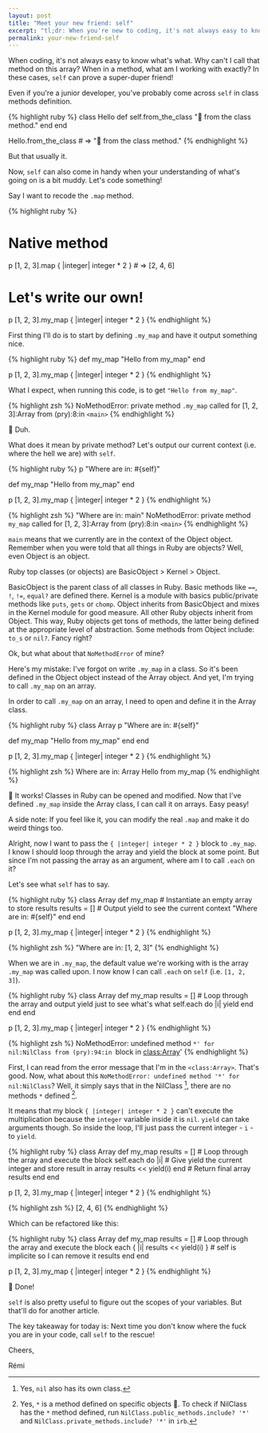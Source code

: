 ```yaml
---
layout: post
title: "Meet your new friend: self"
excerpt: "tl;dr: When you're new to coding, it's not always easy to know where the fuck you are in your code. Well, call the most unexpected friend to the rescue: self!"
permalink: your-new-friend-self
---
```


When coding, it's not always easy to know what's what. Why can't I call that method on this array? When in a method, what am I working with exactly? In these cases, `self` can prove a super-duper friend!

Even if you're a junior developer, you've probably come across `self` in class methods definition.

{% highlight ruby %}
class Hello
  def self.from_the_class
    "👋 from the class method."
  end
end

Hello.from_the_class # => "👋 from the class method."
{% endhighlight %}

But that usually it.

Now, `self` can also come in handy when your understanding of what's going on is a bit muddy. Let's code something!

Say I want to recode the `.map` method.

{% highlight ruby %}
  # Native method
  p [1, 2, 3].map { |integer| integer * 2 } # => [2, 4, 6]

  # Let's write our own!
  p [1, 2, 3].my_map { |integer| integer * 2 }
{% endhighlight %}

First thing I'll do is to start by defining `.my_map` and have it output something nice.

{% highlight ruby %}
  def my_map
    "Hello from my_map"
  end

  p [1, 2, 3].my_map { |integer| integer * 2 }
{% endhighlight %}

What I expect, when running this code, is to get `"Hello from my_map"`.

{% highlight zsh %}
  NoMethodError: private method `.my_map` called for [1, 2, 3]:Array
  from (pry):8:in `<main>`
{% endhighlight %}

🤔 Duh.

What does it mean by private method? Let's output our current context (i.e. where the hell we are) with `self`.

{% highlight ruby %}
  p "Where are in: #{self}"

  def my_map
    "Hello from my_map"
  end

  p [1, 2, 3].my_map { |integer| integer * 2 }
{% endhighlight %}

{% highlight zsh %}
  "Where are in: main"
  NoMethodError: private method `my_map` called for [1, 2, 3]:Array
  from (pry):8:in `<main>`
{% endhighlight %}

`main` means that we currently are in the context of the Object object. Remember when you were told that all things in Ruby are objects? Well, even Object is an object.

<span class="highlight">Ruby top classes (or objects) are BasicObject > Kernel > Object.</span>

<span class="highlight">BasicObject is the parent class of all classes in Ruby.</span> Basic methods like `==`, `!`, `!=`, `equal?` are defined there. <span class="highlight">Kernel is a module with basics public/private methods</span> like `puts`, `gets` or `chomp`. <span class="highlight">Object inherits from BasicObject and mixes in the Kernel module for good measure. All other Ruby objects inherit from Object. This way, Ruby objects get tons of methods, the latter being defined at the appropriate level of abstraction.</span> Some methods from Object include: `to_s` or `nil?`. Fancy right?

Ok, but what about that `NoMethodError` of mine?

Here's my mistake: I've forgot on write `.my_map` in a class. So it's been defined in the Object object instead of the Array object. And yet, I'm trying to call `.my_map` on an array.

In order to call `.my_map` on an array, I need to open and define it in the Array class.

{% highlight ruby %}
class Array
  p "Where are in: #{self}"

  def my_map
    "Hello from my_map"
  end
end

p [1, 2, 3].my_map { |integer| integer * 2 }
{% endhighlight %}

{% highlight zsh %}
  Where are in: Array
  Hello from my_map
{% endhighlight %}

👏 It works! Classes in Ruby can be opened and modified. Now that I've defined `.my_map` inside the Array class, I can call it on arrays. Easy peasy!

A side note: If you feel like it, you can modify the real `.map` and make it do weird things too.

Alright, now I want to pass the `{ |integer| integer * 2 }` block to `.my_map`. I know I should loop through the array and yield the block at some point. But since I'm not passing the array as an argument, where am I to call `.each` on it?

Let's see what `self` has to say.

{% highlight ruby %}
class Array
  def my_map
    # Instantiate an empty array to store results
    results = []
    # Output yield to see the current context
    "Where are in: #{self}"
  end
end

p [1, 2, 3].my_map { |integer| integer * 2 }
{% endhighlight %}

{% highlight zsh %}
  "Where are in: [1, 2, 3]"
{% endhighlight %}

When we are in `.my_map`, the default value we're working with is the array `.my_map` was called upon. I now know I can call `.each` on `self` (i.e. `[1, 2, 3]`).

{% highlight ruby %}
class Array
  def my_map
    results = []
    # Loop through the array and output yield just to see what's what
    self.each do |i|
      yield
    end
  end
end

p [1, 2, 3].my_map { |integer| integer * 2 }
{% endhighlight %}

{% highlight zsh %}
  NoMethodError: undefined method `*' for nil:NilClass
  from (pry):94:in `block in <class:Array>'
{% endhighlight %}

First, I can read from the error message that I'm in the `<class:Array>`. That's good. Now, what about this `NoMethodError: undefined method '*' for nil:NilClass`? Well, it simply says that in the NilClass [^1], there are no methods `*` defined [^2].

It means that my block `{ |integer| integer * 2 }` can't execute the multiplication because the `integer` variable inside it is `nil`. `yield` can take arguments though. So inside the loop, I'll just pass the current integer - `i` - to `yield`.

{% highlight ruby %}
class Array
  def my_map
    results = []
    # Loop through the array and execute the block
    self.each do |i|
      # Give yield the current integer and store result in array
      results << yield(i)
    end
    # Return final array
    results
  end
end

p [1, 2, 3].my_map { |integer| integer * 2 }
{% endhighlight %}

{% highlight zsh %}
  [2, 4, 6]
{% endhighlight %}

Which can be refactored like this:

{% highlight ruby %}
class Array
  def my_map
    results = []
    # Loop through the array and execute the block
    each { |i| results << yield(i) } # self is implicite so I can remove it
    results
  end
end

p [1, 2, 3].my_map { |integer| integer * 2 }
{% endhighlight %}

🥳 Done!

`self` is also pretty useful to figure out the scopes of your variables. But that'll do for another article.

The key takeaway for today is: Next time you don't know where the fuck you are in your code, call `self` to the rescue!

Cheers,

Rémi

[^1]: Yes, `nil` also has its own class.
[^2]: Yes, `*` is a method defined on specific objects 🤪. To check if NilClass has the `*` method defined, run `NilClass.public_methods.include? '*'` and `NilClass.private_methods.include? '*'` in `irb`.

